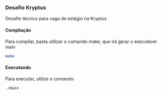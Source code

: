 
### Desafio Kryptus

Desafio técnico para vaga de estágio na Kryptus

#### Compilação
Para compilar, basta utilizar o comando make, que irá gerar o executável main
```bash
make
```
#### Executando
Para executar, utilize o comando:
```bash
./main
```
